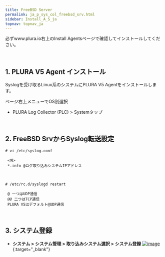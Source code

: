 ```yaml
---
title: FreeBSD Server
permalink: ja_p_sys_col_freebsd_srv.html
sidebar: Install_A_S_ja
topnav: topnav_ja
---
```


必ずwww.plura.io右上のInstall Agentsページで確認してインストールしてください。

<br />

## 1. PLURA V5 Agent インストール

Syslogを受け取るLinux系のシステムにPLURA V5 Agentをインストールします。

ページ右上メニューでOS別選択

  - PLURA Log Collector (PLC) > Systemタップ

<br /> 

## 2. FreeBSD SrvからSyslog転送設定

`# vi /etc/syslog.conf`

     <예>
     *.info @ログ取り込みシステムIPアドレス

<br />

`# /etc/rc.d/syslogd restart`

     @ 一つはUDP通信
     @@ 二つはTCP通信
     PLURA V5はデフォルト@UDP通信

<br />

## 3. システム登録

- **システム > システム管理 > 取り込みシステム選択 > システム登録**
 [![image](/docs/images/Ins_G/FreeBSD/freebsd.png)](/docs/images/Ins_G/FreeBSD/freebsd.png){:target="_blank"}